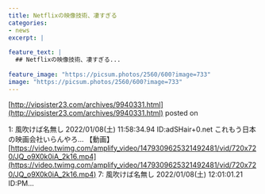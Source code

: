 ```yaml
---
title: Netflixの映像技術、凄すぎる
categories:
- news
excerpt: |
  
feature_text: |
  ## Netflixの映像技術、凄すぎる...
  
feature_image: "https://picsum.photos/2560/600?image=733"
image: "https://picsum.photos/2560/600?image=733"
---
```


[http://vipsister23.com/archives/9940331.html](http://vipsister23.com/archives/9940331.html)
posted on 

<!--more-->

1: 風吹けば名無し 2022/01/08(土) 11:58:34.94 ID:adSHair+0.net これもう日本の映画会社いらんやろ… 【動画】 [https://video.twimg.com/amplify_video/1479309625321492481/vid/720x720/JQ_o9X0k0iA_2k16.mp4](https://video.twimg.com/amplify_video/1479309625321492481/vid/720x720/JQ_o9X0k0iA_2k16.mp4) 7: 風吹けば名無し 2022/01/08(土) 12:01:01.21 ID:PM...
